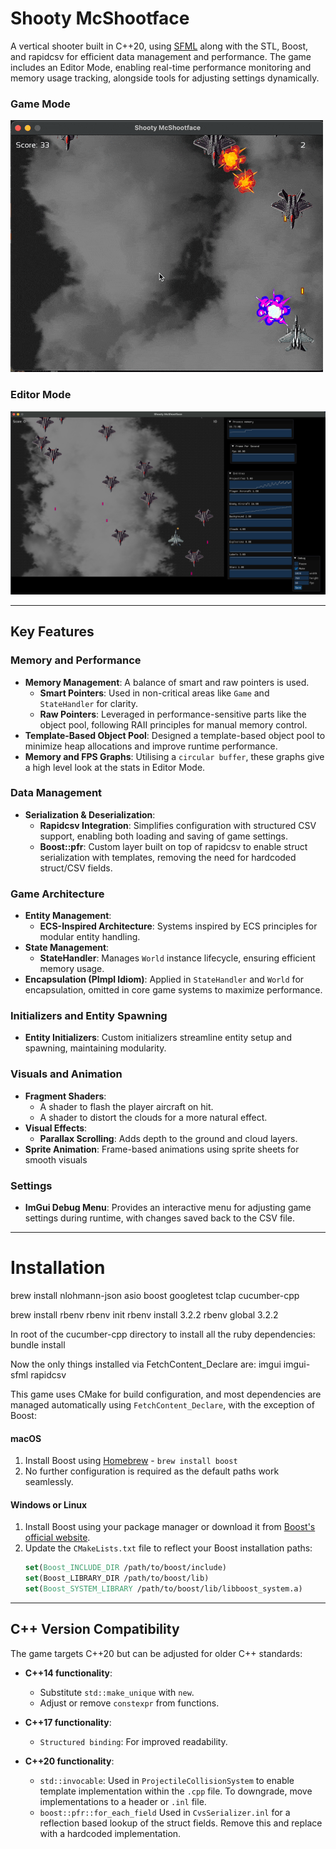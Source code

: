 # Shooty McShootface

A vertical shooter built in C++20, using [SFML](https://www.sfml-dev.org) along with the STL, Boost, and rapidcsv for efficient data management and performance. The game includes an Editor Mode, enabling real-time performance monitoring and memory usage tracking, alongside tools for adjusting settings dynamically.

### Game Mode

![plot](./public/shooty.gif)

### Editor Mode

<img src="./public/Editor_Mode.png" width="600">

---

## Key Features

### Memory and Performance
- **Memory Management**: A balance of smart and raw pointers is used.
    - **Smart Pointers**: Used in non-critical areas like `Game` and `StateHandler` for clarity.
    - **Raw Pointers**: Leveraged in performance-sensitive parts like the object pool, following RAII principles for manual memory control.
- **Template-Based Object Pool**: Designed a template-based object pool to minimize heap allocations and improve runtime performance.
- **Memory and FPS Graphs**: Utilising a `circular buffer`, these graphs give a high level look at the stats in Editor Mode. 

### Data Management
- **Serialization & Deserialization**:
    - **Rapidcsv Integration**: Simplifies configuration with structured CSV support, enabling both loading and saving of game settings.
    - **Boost::pfr**: Custom layer built on top of rapidcsv to enable struct serialization with templates, removing the need for hardcoded struct/CSV fields.

### Game Architecture
- **Entity Management**:
    - **ECS-Inspired Architecture**: Systems inspired by ECS principles for modular entity handling.
- **State Management**:
    - **StateHandler**: Manages `World` instance lifecycle, ensuring efficient memory usage.
- **Encapsulation (PImpl Idiom)**: Applied in `StateHandler` and `World` for encapsulation, omitted in core game systems to maximize performance.

### Initializers and Entity Spawning
- **Entity Initializers**: Custom initializers streamline entity setup and spawning, maintaining modularity.

### Visuals and Animation
- **Fragment Shaders**:
    - A shader to flash the player aircraft on hit.
    - A shader to distort the clouds for a more natural effect.
- **Visual Effects**:
    - **Parallax Scrolling**: Adds depth to the ground and cloud layers.
- **Sprite Animation**: Frame-based animations using sprite sheets for smooth visuals

### Settings
- **ImGui Debug Menu**: Provides an interactive menu for adjusting game settings during runtime, with changes saved back to the CSV file.

---

# Installation


brew install nlohmann-json asio boost googletest tclap cucumber-cpp

brew install rbenv
rbenv init
rbenv install 3.2.2
rbenv global 3.2.2

In root of the cucumber-cpp directory to install all the ruby dependencies:
bundle install


Now the only things installed via FetchContent_Declare are:
imgui
imgui-sfml
rapidcsv


This game uses CMake for build configuration, and most dependencies are managed automatically using `FetchContent_Declare`, with the exception of Boost:

#### macOS
1. Install Boost using [Homebrew](https://brew.sh) - `brew install boost`
2. No further configuration is required as the default paths work seamlessly.

#### Windows or Linux
1. Install Boost using your package manager or download it from [Boost's official website](https://www.boost.org/).
2. Update the `CMakeLists.txt` file to reflect your Boost installation paths:
   ```cmake
   set(Boost_INCLUDE_DIR /path/to/boost/include)
   set(Boost_LIBRARY_DIR /path/to/boost/lib)
   set(Boost_SYSTEM_LIBRARY /path/to/boost/lib/libboost_system.a)
   ```
---

## C++ Version Compatibility

The game targets C++20 but can be adjusted for older C++ standards:

- **C++14 functionality**:
  - Substitute `std::make_unique` with `new`.
  - Adjust or remove `constexpr` from functions.
  
- **C++17 functionality**:
  - `Structured binding`: For improved readability.

- **C++20 functionality**:
  - `std::invocable`: Used in `ProjectileCollisionSystem` to enable template implementation within the `.cpp` file. To downgrade, move implementations to a header or `.inl` file. 
  - `boost::pfr::for_each_field` Used in `CvsSerializer.inl` for a reflection based lookup of the struct fields. Remove this and replace with a hardcoded implementation.
